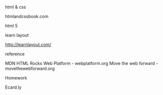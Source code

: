 html & css

htmlandcssbook.com

html 5

learn layout

http://learnlayout.com/

reference

MDN
HTML Rocks
Web Platform - webplatform.org
Move the web forward - movethewebforward.org

Homework

Ecard.ly